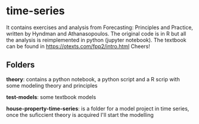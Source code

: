 # time-series
It contains exercises and analysis from Forecasting: Principles and Practice, written by Hyndman and Athanasopoulos.
The original code is in R but all the analysis is reimplemented in python (jupyter notebook).
The textbook can be found in https://otexts.com/fpp2/intro.html
Cheers!

## Folders
**theory**: contains a python notebook, a python script and a R scrip with some modeling theory and principles

**test-models**: some textbook models

**house-property-time-series**: is a folder for a model project in time series, once the suficcient theory is acquired I'll start the modelling
